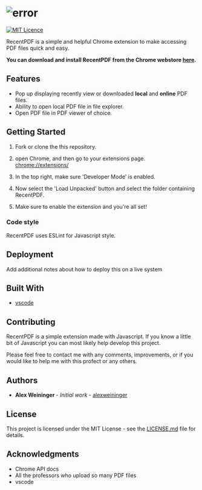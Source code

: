 [logo]: https://github.com/alexweininger/recent-pdfs/blob/master/content/promotional/pr1400v2.png?raw=true ""

[screenshot]: https://github.com/alexweininger/recent-pdfs/blob/master/content/screenshots/global-sc-v2.png?raw=true ""

# ![error][logo]

[![MIT Licence](https://badges.frapsoft.com/os/mit/mit.png?v=103)](https://opensource.org/licenses/mit-license.php)

RecentPDF is a simple and helpful Chrome extension to make accessing PDF files quick and easy.

**You can download and install RecentPDF from the Chrome webstore [here](https://chrome.google.com/webstore/detail/recent-pdf/ihjgdammecebcjinfmllgniaeneabkdk).**

## Features

- Pop up displaying recently view or downloaded **local** and **online** PDF files.
- Ability to open local PDF file in file explorer.
- Open PDF file in PDF viewer of choice.

## Getting Started

1. Fork or clone the this repository.

2. open Chrome, and then go to your extensions page. [chrome://extensions/](chrome://extensions/)

3. In the top right, make sure 'Developer Mode' is enabled.

4. Now select the 'Load Unpacked' button and select the folder containing RecentPDF.

5. Make sure to enable the extension and you're all set!

### Code style

RecentPDF uses ESLint for Javascript style.

## Deployment

Add additional notes about how to deploy this on a live system

## Built With

- [vscode](https://code.visualstudio.com/)

## Contributing

RecentPDF is a simple extension made with Javascript. If you know a little bit of Javascript you can most likely help develop this project.

Please feel free to contact me with any comments, improvements, or if you would like to help me with this profect or any others.
<!-- TODO -->
<!-- Please read [CONTRIBUTING.md](https://gist.github.com/PurpleBooth/b24679402957c63ec426) for details on our code of conduct, and the process for submitting pull requests to us. -->

## Authors

- **Alex Weininger** - *Initial work* - [alexweininger](https://github.com/alexweininger)

<!-- TODO contributors list -->
<!-- BUG -->
<!-- See also the list of [contributors](https://github.com/your/project/contributors) who participated in this project. -->

## License

This project is licensed under the MIT License - see the [LICENSE.md](LICENSE.md) file for details.

## Acknowledgments

- Chrome API docs
- All the professors who upload so many PDF files
- vscode